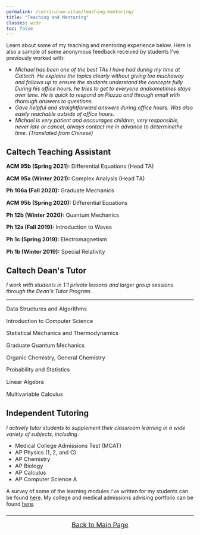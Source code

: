 ```yaml
---
permalink: /curriculum-vitae/teaching-mentoring/
title: "Teaching and Mentoring"
classes: wide
toc: false
---
```


<head>
    <link rel="stylesheet" href="https://cdnjs.cloudflare.com/ajax/libs/font-awesome/4.7.0/css/font-awesome.min.css">
</head>

Learn about some of my teaching and mentoring experience below. Here is also a sample of some anonymous feedback received by students I've previously worked with:
  - *Michael has been one of the best TAs I have had during my time at Caltech. He explains the topics clearly without giving too muchaway and follows up to ensure the students understand the concepts fully. During his office hours, he tries to get to everyone andsometimes stays over time. He is quick to respond on Piazza and through email with thorough answers to questions.*
  - *Gave helpful and straightforward answers during office hours. Was also easily reachable outside of office hours.*
  - *Michael is very patient and encourages children, very responsible, never late or cancel, always contact me in advance to determinethe time. (Translated from Chinese)*

<div class="box-wrap">
  <div class="boxTwo">
    <h2>Caltech Teaching Assistant</h2>
    <p style="font-size:11pt;"><b>ACM 95b (Spring 2021):</b> Differential Equations (Head TA)</p>
    <p style="font-size:11pt;"><b>ACM 95a (Winter 2021):</b> Complex Analysis (Head TA)</p>
    <p style="font-size:11pt;"><b>Ph 106a (Fall 2020):</b> Graduate Mechanics</p>
    <p style="font-size:11pt;"><b>ACM 95b (Spring 2020):</b> Differential Equations</p>
    <p style="font-size:11pt;"><b>Ph 12b (Winter 2020):</b> Quantum Mechanics</p>
    <p style="font-size:11pt;"><b>Ph 12a (Fall 2019):</b> Introduction to Waves</p>
    <p style="font-size:11pt;"><b>Ph 1c (Spring 2019):</b> Electromagnetism</p>
    <p style="font-size:11pt;"><b>Ph 1b (Winter 2019):</b> Special Relativity</p>
  </div>
  <div class="boxTwo">
    <h2>Caltech Dean's Tutor</h2>
    <p><em>I work with students in 1:1 private lessons and larger group sessions through the Dean's Tutor Program.</em></p>
    <hr>
    <p style="font-size:11pt;">Data Structures and Algorithms</p>
    <p style="font-size:11pt;">Introduction to Computer Science</p>
    <p style="font-size:11pt;">Statistical Mechanics and Thermodynamics</p>
    <p style="font-size:11pt;">Graduate Quantum Mechanics</p>
    <p style="font-size:11pt;">Organic Chemistry, General Chemistry</p>
    <p style="font-size:11pt;">Probability and Statistics</p>
    <p style="font-size:11pt;">Linear Algebra</p>
    <p style="font-size:11pt;">Multivariable Calculus</p>
    <p style="font-size:16pt;"> </p>
  </div>
  <div class="boxTwo">
    <h2>Independent Tutoring</h2>
    <p><em>I actively tutor students to supplement their classroom learning in a wide variety of subjects, including</em></p>
    <ul>
        <li style="font-size:11pt;">Medical College Admissions Test (MCAT)</li>
        <li style="font-size:11pt;">AP Physics (1, 2, and C)</li>
        <li style="font-size:11pt;">AP Chemistry</li>
        <li style="font-size:11pt;">AP Biology</li>
        <li style="font-size:11pt;">AP Calculus</li>
        <li style="font-size:11pt;">AP Computer Science A</li>
    </ul>
    <p>A survey of some of the learning modules I've written for my students can be found <a href="/teaching-material/">here</a>. My college and medical admissions advising portfolio can be found <a href="/advising/">here</a>.</p>
    <p style="font-size:17pt;"> </p>
  </div>
</div>

<hr>

<div style="text-align: center;margin: auto"><a href="/curriculum-vitae/" class="btn btn--info" style="font-size:13pt">     Back to Main Page     </a></div>
